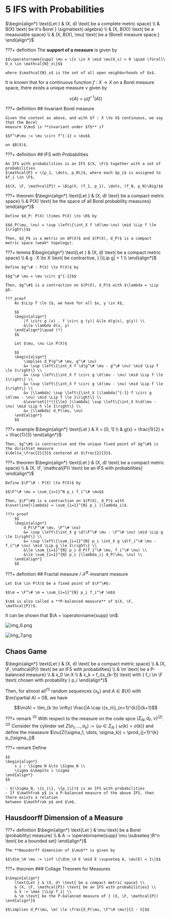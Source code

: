 # 5 IFS with Probabilities

$\begin{align*}
    \text{Let } & (X, d) \text{ be a complete metric space} \\
    & B(X) \text{ be it's Borel } \sigma\text{-algebra} \\
    & (X, B(X)) \text{ be a measurable space} \\
    & (X, B(X), \mu) \text{ be a (Borel) measure space.}
\end{align*}$

???+ definition
    The **support of a measure** is given by

    $$\operatorname{supp} \mu = \{x \in X \mid \mu(O_x) > 0 \quad \forall\ O_x \in \mathcal{N}_x\}$$

    where $\mathcal{N}_x$ is the set of all open neighborhoods of $x$.

It is known that for a continuous function $f: X \to X$ on a Borel measure space,
there exists a unique measure $\nu$ given by

$$\nu(A) = \mu(f^{-1}(A))$$

???+ definition
    ## Invariant Borel measure
    
    Given the context as above, and with $f : X \to X$ continuous, we say that the Borel
    measure $\mu$ is **invariant under $f$** if

    $$f^\#\mu := \mu \circ f^{-1} = \mu$$

    on $B(X)$.

???+ definition
    ## IFS with Probabilities

    An IFS with probabilities is an IFS $(X, \F)$ together with a set of probabilities
    $\mathcal{P} = \{p_1, \dots, p_N\}$, where each $p_i$ is assigned to $f_i \in \F$,

    $$(X, \F, \mathcal{P}) = \Big(X, (f_1, p_1), \dots, (f_N, p_N)\Big)$$


???+ theorem
    $\begin{align*}
        \text{Let } & (X, d) \text{ be a compact metric space} \\
        & P(X) \text{ be the space of all Borel probability measures}
    \end{align*}$

    Define $d_P: P(X) \times P(X) \to \R$ by

    $$d_P(\mu, \nu) = \sup \left\{\int_X f \d(\mu-\nu) \mid \Lip f \le 1\right\}$$

    Then, $d_P$ is a metric on $P(X)$ and $(P(X), d_P)$ is a compact metric space (weak* topology).

???+ lemma
    $\begin{align*}
        \text{Let } & (X, d) \text{ be a compact metric space} \\
        & g : X \to X \text{ be contractive, } |\Lip g| < 1 \\
    \end{align*}$

    Define $g^\# : P(X) \to P(X)$ by

    $$g^\# \mu = \mu \circ g^{-1}$$

    Then, $g^\#$ is a contraction on $(P(X), d_P)$ with $\lambda = \Lip g$.

    ??? proof
        As $\Lip f \le 1$, we have for all $x, y \in X$,

        $$
        \begin{align*}
            |f \circ g (x) . f \circ g (y)| &\le d(g(x), g(y)) \\
            &\le \lambda d(x, y)
        \end{align*}\quad (*)
        $$

        Let $\mu, \nu \in P(X)$

        $$
        \begin{align*}
            \implies d_P(g^\# \mu, g^\# \nu) 
            &= \sup \left\{\int_X f \d(g^\# \mu - g^\# \nu) \mid \Lip f \le 1\right\} \\
            &= \sup \left\{\int_X f \circ g \d(\mu - \nu) \mid \Lip f \le 1\right\} \\
            &= \sup \left\{\int_X f \circ g \d(\mu - \nu) \mid \Lip f \le 1\right\} \\
            &= |\lambda| \sup \left\{\int_X |\lambda|^{-1} f \circ g \d(\mu - \nu) \mid \Lip f \le 1\right\} \\
            &\overset{(*)}{\le} |\lambda| \sup \left\{\int_X h\d(\mu - \nu) \mid \Lip h \le 1\right\} \\
            &= |\lambda| d_P(\mu, \nu)
        \end{align*}
        $$


???+ example
    $\begin{align*}
        \text{Let } & X = [0, 1] \\
        & g(x) = \frac{1}{2} x + \frac{1}{3}
    \end{align*}$

    Then, $g^\#$ is contractive and the unique fixed point of $g^\#$ is the dirichlet measure
    $\delta_\frac{2}{3}$ centered at $\frac{2}{3}$.


???+ theorem
    $\begin{align*}
        \text{Let } & (X, d) \text{ be a compact metric space} \\
        & (X, \F, \mathcal{P}) \text{ be an IFS with probabilities}
    \end{align*}$

    Define $\F^\# : P(X) \to P(X)$ by

    $$\F^\# \mu = \sum_{i=1}^N p_i f_i^\# \mu$$

    Then, $\F^\#$ is a contraction on $(P(X), d_P)$ with
    $\overline{\lambda} = \sum_{i=1}^{N} p_i |\lambda_i|$.

    ???+ proof
        $$
        \begin{align*}
            d_P(\F^\# \mu, \F^\# \nu)
            &= \sup \left\{\int_X g \d(\F^\# \mu - \F^\# \nu) \mid \Lip g \le 1\right\} \\
            &= \sup \left\{\sum_{i=1}^{N} p_i \int_X g \d(f_i^\# \mu - f_i^\# \nu) \mid \Lip g \le 1\right\} \\
            &\le \sum_{i=1}^{N} p_i d_P(f_i^\# \mu, f_i^\# \nu) \\
            &\le \sum_{i=1}^{N} p_i |\lambda_i| d_P(\mu, \nu) \\
        \end{align*}
        $$


???+ definition
    ## Fractal measure / ℱ<sup>#</sup>-invariant measure

    Let $\m \in P(X)$ be a fixed point of $\F^\#$:

    $$\m = \F^\# \m = \sum_{i=1}^{N} p_i f_i^\# \m$$

    $\m$ is also called a **P-balanced measure** of $(X, \F, \mathcal{P})$.


It can be shown that $\A = \operatorname{supp} \m$:

![img_6.png](img_6.png)

![img_7.png](img_7.png)

## Chaos Game

$\begin{align*}
    \text{Let } & (X, d) \text{ be a compact metric space} \\
    & (X, \F, \mathcal{P}) \text{ be an IFS with probabilities} \\
    & \m \text{ be a P-balanced measure} \\
    & x_0 \in X \\
    & x_k = f_i(x_{k-1}) \text{ with } f_i \in \F \text{ chosen with probability } p_i
\end{align*}$

Then, for almost all<sup>(1)</sup> random sequences $\{x_k\}$ and $A \in B(X)$ with
$\m(\partial A) = 0$, we have

$$\m(A) = \lim_{k \to \infty} \frac{|A \cap \{x_n\}_{n=1}^{k}|}{k+1}$$

???+ remark
    <sup>(1)</sup> With respect to the measure on the code spce $(\Sigma_N, d_F, \nu)$<sup>(2)</sup>.</br>
    <sup>(2)</sup> Consider the cylinder set
    $Z(\sigma_1, \dots, \sigma_k):=\{\omega \in \Sigma_N \mid \omega(k) = \sigma(k)\}$ and define
    the measeure $\nu(Z(\sigma_1, \dots, \sigma_k)) = \prod_{j=1}^{k} p_{\sigma_j}$

???+ remark
    Define

    $$
    \begin{align*}
        s_i : \Sigma_N &\to \Sigma_N \\
        \sigma &\mapsto i \sigma
    \end{align*}
    $$

    - $(\Sigma_N, \{s_i\}, \{p_i\})$ is an IFS with probabilities
    - If $\mathfrak p$ is a P-balanced measure of the above IFS, then there exists a relation
    between $\mathfrak p$ and $\m$.


## Hausdoorff Dimension of a Measure

???+ definition
    $\begin{align*}
        \text{Let } & \mu \text{ be a Borel (probability) measure} \\
        & A := \operatorname{supp} \mu \subseteq \R^n \text{ be a bounded set}
    \end{align*}$

    The **Hausdorff dimension of $\mu$** is given by

    $$\dim_\H \mu := \inf \{\dim_\H E \mid E \supseteq A, \mu(E) = 1\}$$


???+ theorem
    ### Collage Theorem for Measures

    $\begin{align*}
        \text{Let } & (X, d) \text{ be a compact metric space} \\
        & (X, \F, \mathcal{P}) \text{ be an IFS with probabilities} \\
        & S := \max |\Lip f_i| \\
        & \m \text{ be the P-balanced measure of } (X, \F, \mathcal{P})
    \end{align*}$

    $$\implies d_P(\mu, \m) \le \frac{d_P(\mu, \F^\# \mu)}{1 - S}$$